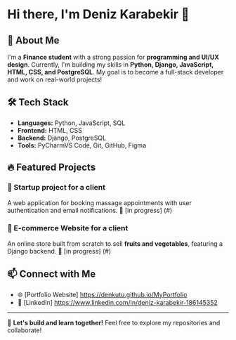 # Hi there, I'm Deniz Karabekir 👋

## 🚀 About Me
I'm a **Finance student** with a strong passion for **programming and UI/UX design**. Currently, I'm building my skills in **Python, Django, JavaScript, HTML, CSS, and PostgreSQL**. My goal is to become a full-stack developer and work on real-world projects!

## 🛠️ Tech Stack
- **Languages:** Python, JavaScript, SQL
- **Frontend:** HTML, CSS
- **Backend:** Django, PostgreSQL
- **Tools:** PyCharmVS Code, Git, GitHub, Figma

## 🔥 Featured Projects
### **📅 Startup project for a client**
A web application for booking massage appointments with user authentication and email notifications.
🔗 [in progress] (#)

### **🛒 E-commerce Website for a client**
An online store built from scratch to sell **fruits and vegetables**, featuring a Django backend.
🔗 [in progress] (#)

## 📫 Connect with Me
- 🌐 [Portfolio Website] https://denkutu.github.io/MyPortfolio
- 💼 [LinkedIn] https://www.linkedin.com/in/deniz-karabekir-186145352

---
🚀 **Let's build and learn together!** Feel free to explore my repositories and collaborate!
